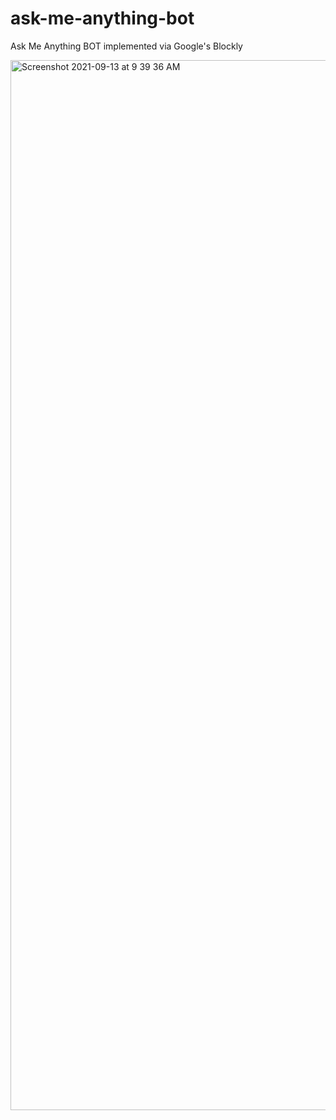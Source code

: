 
# ask-me-anything-bot
Ask Me Anything BOT implemented via Google's Blockly

<img width="1680" alt="Screenshot 2021-09-13 at 9 39 36 AM" src="https://user-images.githubusercontent.com/26331616/133022754-4b06dcc4-0b8c-495b-9936-6fe18dc90b48.png">


